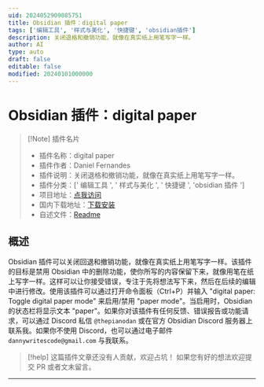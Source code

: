 ```yaml
---
uid: 2024052909085751
title: Obsidian 插件：digital paper
tags: ['编辑工具', '样式与美化', '快捷键', 'obsidian插件']
description: 关闭退格和撤销功能，就像在真实纸上用笔写字一样。
author: AI
type: auto
draft: false
editable: false
modified: 20240101000000
---
```


# Obsidian 插件：digital paper

> [!Note] 插件名片
> - 插件名称：digital paper
> - 插件作者：Daniel Fernandes
> - 插件说明：关闭退格和撤销功能，就像在真实纸上用笔写字一样。
> - 插件分类：[' 编辑工具 ', ' 样式与美化 ', ' 快捷键 ', 'obsidian 插件 ']
> - 项目地址：[点我访问](https://github.com/danferns/digital-paper-obsidian-plugin)
> - 国内下载地址：[下载安装](https://pkmer.cn/products/plugin/pluginMarket/?digital-paper)
> - 自述文件：[Readme](https://ghproxy.net/https://raw.githubusercontent.com/danferns/digital-paper-obsidian-plugin/master/README.md)

## 概述

Obsidian 插件可以关闭回退和撤销功能，就像在真实纸上用笔写字一样。该插件的目标是禁用 Obsidian 中的删除功能，使你所写的内容保留下来，就像用笔在纸上写字一样。这样可以让你接受错误，专注于先将想法写下来，然后在后续的编辑中进行修改。使用该插件可以通过打开命令面板（Ctrl+P）并输入 "digital paper: Toggle digital paper mode" 来启用/禁用 "paper mode"。当启用时，Obsidian 的状态栏将显示文本 "paper"。如果你对该插件有任何反馈、错误报告或功能请求，可以通过 Discord 私信 `@thepianodan` 或在官方 Obsidian Discord 服务器上联系我。如果你不使用 Discord，也可以通过电子邮件 `dannywritescode@gmail.com` 与我联系。

> [!help]
> 这篇插件文章还没有人贡献，欢迎占坑！
> 如果您有好的想法欢迎提交 PR 或者文末留言。

---




